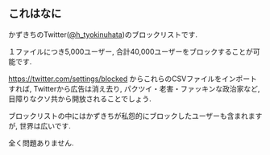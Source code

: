 ## これはなに

かずきちのTwitter([@h_tyokinuhata](https://twitter.com/h_tyokinuhata))のブロックリストです.

１ファイルにつき5,000ユーザー, 合計40,000ユーザーをブロックすることが可能です.

https://twitter.com/settings/blocked からこれらのCSVファイルをインポートすれば, Twitterから広告は消え去り, パクツイ・老害・ファッキンな政治家など, 目障りなクソ共から開放されることでしょう.

ブロックリストの中にはかずきちが私怨的にブロックしたユーザーも含まれますが, 世界は広いです.

全く問題ありません.
